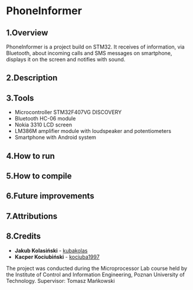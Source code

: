# PhoneInformer

## 1.Overview

PhoneInformer is a project build on STM32. It receives of information, via Bluetooth, about incoming calls and SMS messages on smartphone, displays it on the screen and notifies with sound.

## 2.Description

## 3.Tools
* Microcontroller STM32F407VG DISCOVERY
* Bluetooth HC-06 module
* Nokia 3310 LCD screen 
* LM386M amplifier module with loudspeaker and potentiometers
* Smartphone with Android system

## 4.How to run

## 5.How to compile

## 6.Future improvements

## 7.Attributions

## 8.Credits
* **Jakub Kolasiński** - [kubakolas](https://github.com/kubakolas)
* **Kacper Kociubiński** - [kociuba1997](https://github.com/kociuba1997)

The project was conducted during the Microprocessor Lab course held by the Institute of Control and Information Engineering, Poznan University of Technology.
Supervisor: Tomasz Mańkowski